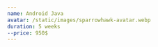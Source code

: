 ```yaml
---
name: Android Java
avatar: /static/images/sparrowhawk-avatar.webp
duration: 5 weeks
--price: 950$
---
```

